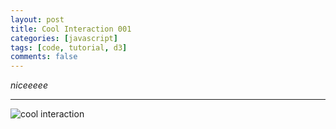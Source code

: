 ```yaml
---
layout: post
title: Cool Interaction 001
categories: [javascript]
tags: [code, tutorial, d3]
comments: false
---
```


_niceeeee_

-----
<!--more-->

![cool interaction](https://media.giphy.com/media/loGg1tw5lOruYd2fPo/giphy.gif)